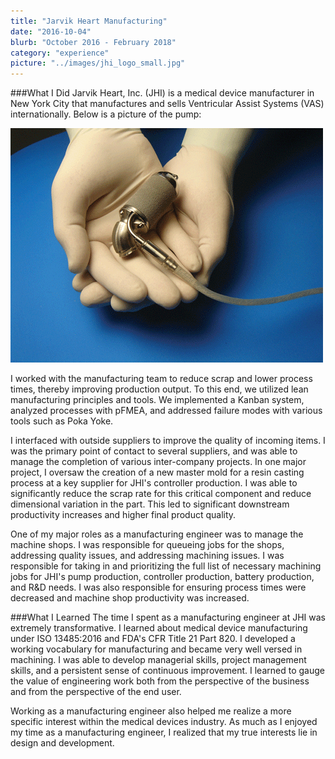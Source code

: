 ```yaml
---
title: "Jarvik Heart Manufacturing"
date: "2016-10-04"
blurb: "October 2016 - February 2018"
category: "experience"
picture: "../images/jhi_logo_small.jpg"
---
```


###What I Did
Jarvik Heart, Inc. (JHI) is a medical device manufacturer in New York City that manufactures and sells Ventricular Assist Systems (VAS) internationally. Below is a picture of the pump:

![Jarvik VAD](../images/jhi-vad.png "Jarvik 2000 VAD")

I worked with the manufacturing team to reduce scrap and lower process times, thereby improving production output. To this end, we utilized lean manufacturing principles and tools. We implemented a Kanban system, analyzed processes with pFMEA, and addressed failure modes with various tools such as Poka Yoke.

I interfaced with outside suppliers to improve the quality of incoming items. I was the primary point of contact to several suppliers, and was able to manage the completion of various inter-company projects. In one major project, I oversaw the creation of a new master mold for a resin casting process at a key supplier for JHI's controller production. I was able to significantly reduce the scrap rate for this critical component and reduce dimensional variation in the part. This led to significant downstream productivity increases and higher final product quality.

One of my major roles as a manufacturing engineer was to manage the machine shops. I was responsible for queueing jobs for the shops, addressing quality issues, and addressing machining issues. I was responsible for taking in and prioritizing the full list of necessary machining jobs for JHI's pump production, controller production, battery production, and R&D needs. I was also responsible for ensuring process times were decreased and machine shop productivity was increased.

###What I Learned
The time I spent as a manufacturing engineer at JHI was extremely transformative. I learned about medical device manufacturing under ISO 13485:2016 and FDA's CFR Title 21 Part 820. I developed a working vocabulary for manufacturing  and became very well versed in machining. I was able to develop managerial skills, project management skills, and a persistent sense of continuous improvement. I learned to gauge the value of engineering work both from the perspective of the business and from the perspective of the end user.

Working as a manufacturing engineer also helped me realize a more specific interest within the medical devices industry. As much as I enjoyed my time as a manufacturing engineer, I realized that my true interests lie in design and development.
